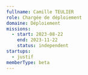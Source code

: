 ```yaml
---
fullname: Camille TEULIER
role: Chargée de déploiement
domaine: Déploiement
missions:
  - start: 2023-08-22
    end: 2023-11-22
    status: independent
startups:
  - justif
memberType: beta
---
```


